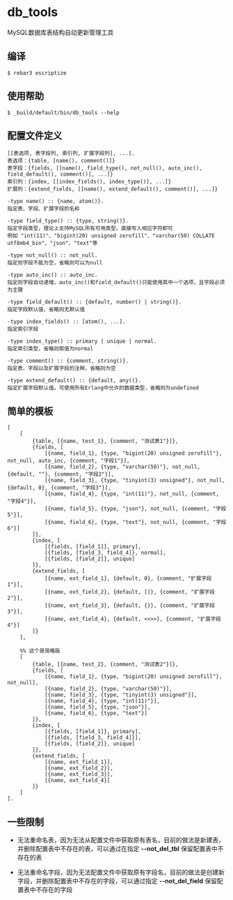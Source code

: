 db_tools
=====

MySQL数据库表结构自动更新管理工具

编译
-----

    $ rebar3 escriptize

使用帮助
---

    $ _build/default/bin/db_tools --help

配置文件定义
---

    [[表选项, 表字段列, 索引列, 扩展字段列], ...].
    表选项：{table, [name(), comment()]}
    表字段：{fields, [[name(), field_type(), not_null(), auto_inc(), field_default(), comment()], ...]}
    索引列：{index, [[index_fields(), index_type()], ...]}
    扩展列：{extend_fields, [[name(), extend_default(), comment()], ...]}
    
    -type name() :: {name, atom()}.
    指定表、字段、扩展字段的名称
    
    -type field_type() :: {type, string()}.
    指定字段类型，理论上支持MySQL所有可用类型，直接写入相应字符即可
    例如 "int(11)"、"bigint(20) unsigned zerofill"、"varchar(50) COLLATE utf8mb4_bin"、"json"、"text"等
    
    -type not_null() :: not_null.
    指定则字段不能为空，省略则可以为null
    
    -type auto_inc() :: auto_inc.
    指定则字段自动递增，auto_inc()和field_default()只能使用其中一个选项，且字段必须为主键
    
    -type field_default() :: {default, number() | string()}.
    指定字段默认值，省略则无默认值
    
    -type index_fields() :: [atom(), ...].
    指定索引字段
    
    -type index_type() :: primary | unique | normal.
    指定索引类型，省略则取值为normal
    
    -type comment() :: {comment, string()}.
    指定表、字段以及扩展字段的注释，省略则为空
    
    -type extend_default() :: {default, any()}.
    指定扩展字段默认值，可使用所有Erlang中允许的数据类型，省略则为undefined

简单的模板
----
    [
        [
            {table, [{name, test_1}, {comment, "测试表1"}]},
            {fields, [
                [{name, field_1}, {type, "bigint(20) unsigned zerofill"}, not_null, auto_inc, {comment, "字段1"}],
                [{name, field_2}, {type, "varchar(50)"}, not_null, {default, ""}, {comment, "字段2"}],
                [{name, field_3}, {type, "tinyint(3) unsigned"}, not_null, {default, 0}, {comment, "字段3"}],
                [{name, field_4}, {type, "int(11)"}, not_null, {comment, "字段4"}],
                [{name, field_5}, {type, "json"}, not_null, {comment, "字段5"}],
                [{name, field_6}, {type, "text"}, not_null, {comment, "字段6"}]
            ]},
            {index, [
                [{fields, [field_1]}, primary],
                [{fields, [field_3, field_4]}, normal],
                [{fields, [field_2]}, unique]
            ]},
            {extend_fields, [
                [{name, ext_field_1}, {default, 0}, {comment, "扩展字段1"}],
                [{name, ext_field_2}, {default, []}, {comment, "扩展字段2"}],
                [{name, ext_field_3}, {default, {}}, {comment, "扩展字段3"}],
                [{name, ext_field_4}, {default, <<>>}, {comment, "扩展字段4"}]
            ]}
        ],
            
        %% 这个是简略版
        [
            {table, [{name, test_2}, {comment, "测试表2"}]},
            {fields, [
                [{name, field_1}, {type, "bigint(20) unsigned zerofill"}, not_null],
                [{name, field_2}, {type, "varchar(50)"}],
                [{name, field_3}, {type, "tinyint(3) unsigned"}],
                [{name, field_4}, {type, "int(11)"}],
                [{name, field_5}, {type, "json"}],
                [{name, field_6}, {type, "text"}]
            ]},
            {index, [
                [{fields, [field_1]}, primary],
                [{fields, [field_3, field_4]}],
                [{fields, [field_2]}, unique]
            ]},
            {extend_fields, [
                [{name, ext_field_1}],
                [{name, ext_field_2}],
                [{name, ext_field_3}],
                [{name, ext_field_4}]
            ]}
        ]
    ].

一些限制
-----
* 无法重命名表，因为无法从配置文件中获取原有表名，目前的做法是新建表，并删除配置表中不存在的表，可以通过在指定 **--not_del_tbl** 保留配置表中不存在的表

* 无法重命名字段，因为无法配置文件中获取原有字段名，目前的做法是创建新字段，并删除配置表中不存在的字段，可以通过指定 **--not_del_field** 保留配置表中不存在的字段